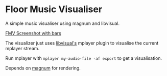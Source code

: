 Floor Music Visualiser
======================

A simple music visualiser using magnum and libvisual.

[FMV Screenshot with bars](/screenshot.png?raw=true)

The visualizer just uses [libvisual's](http://libvisual.org) mplayer plugin to visualise the current mplayer stream.

Run mplayer with `mplayer my-audio-file -af export` to get a visualisation.

Depends on [magnum](https://github.com/mosra/magnum) for rendering.
